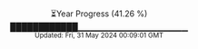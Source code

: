 <p align="center">
⏳Year Progress (41.26 %)<br>
████████████▁▁▁▁▁▁▁▁▁▁▁▁▁▁▁▁▁▁ <br>
<sub>Updated: Fri, 31 May 2024 00:09:01 GMT</sub>
</p>

